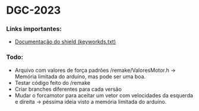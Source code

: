 # DGC-2023
### Links importantes:
- <a href="https://github.com/adafruit/Adafruit-Motor-Shield-library">Documentação do shield (keyworkds.txt)</a>

### Todo:
* Arquivo com valores de força padrões /remake/ValoresMotor.h -> Memória limitada do arduíno, mas pode ser uma boa.
* Testar código feito do /remake
* Criar branches diferentes para cada versão
* Mudar o forcamotor para aceitar um vetor com velocidades da esquerda e direita -> péssima ideia visto a memória limitada do arduíno.
